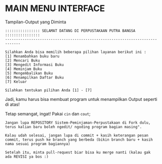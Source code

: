 # MAIN MENU INTERFACE

Tampilan-Output yang Diminta
```
:::::::::::::::: SELAMAT DATANG DI PERPUSTAKAAN PUTRA BANGSA ::::::::::::::::
-----------------------------------------------------------------------------

Silahkan Anda bisa memilih beberapa pilihan layanan berikut ini :
[1] Menambahkan buku baru
[2] Mencari Buku
[3] Mengedit Informasi Buku
[4] Meminjam Buku
[5] Mengembalikan Buku
[6] Menampilkan Daftar Buku
[7] Keluar

Silahkan tentukan pilihan Anda [1] - [7]
```

Jadi, kamu harus bisa membuat program untuk menampilkan Output seperti di atas! 

Tetap semangat, ingat! Pakai `cin` dan `cout`;

```
Jangan lupa REPOSITORY Sistem-Peminjaman-Perpustakaan di Fork dulu, terus kalian baru boleh ngedit/ ngoding program bagian masing".

Kalau udah selesai, jangan lupa di commit + kasih keterangan pesan commit, terus push ke branch yang berbeda (bikin branch baru + kasih nama sesuai program bagiannya)

Setelah itu, minta pull-request biar bisa ku merge nanti (kalau gak ada REVISI ya bos :)
```
